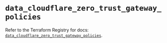 # `data_cloudflare_zero_trust_gateway_policies`

Refer to the Terraform Registry for docs: [`data_cloudflare_zero_trust_gateway_policies`](https://registry.terraform.io/providers/cloudflare/cloudflare/5.8.2/docs/data-sources/zero_trust_gateway_policies).
